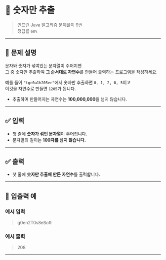 # 🧮 숫자만 추출

> 인프런 Java 알고리즘 문제풀이 9번  
> 정답률 `68%`

---

## 📌 문제 설명

문자와 숫자가 섞여있는 문자열이 주어지면  
그 중 숫자만 추출하여 **그 순서대로 자연수**를 만들어 출력하는 프로그램을 작성하세요.

예를 들어 `"tge0a1h205er"`에서 숫자만 추출하면 `0, 1, 2, 0, 5`이고  
이것을 자연수로 만들면 `1205`가 됩니다.

- 추출하여 만들어지는 자연수는 **100,000,000**을 넘지 않습니다.

---

## ✅ 입력

- 첫 줄에 **숫자가 섞인 문자열**이 주어집니다.
- 문자열의 길이는 **100자를 넘지 않습니다.**

---

## ✅ 출력

- 첫 줄에 **숫자만 추출해 만든 자연수**를 출력합니다.

---

## 🧾 입출력 예

### 예시 입력
> g0en2T0s8eSoft

### 예시 출력
> 208

---
